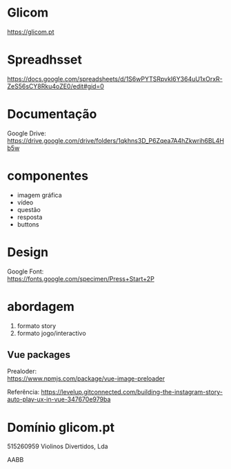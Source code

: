 # Glicom
https://glicom.pt

# Spreadhsset
https://docs.google.com/spreadsheets/d/1S6wPYTSRpvkI6Y364uU1xOrxR-ZeS56sCY8Rku4oZE0/edit#gid=0

# Documentação
Google Drive:  
https://drive.google.com/drive/folders/1qkhns3D_P6Zqea7A4hZkwrih6BL4Hb5w

# componentes
- imagem gráfica
- vídeo
- questão
- resposta
- buttons

# Design

Google Font:  
https://fonts.google.com/specimen/Press+Start+2P


# abordagem
1. formato story
2. formato jogo/interactivo


## Vue packages
Prealoder:  
https://www.npmjs.com/package/vue-image-preloader

Referência:
https://levelup.gitconnected.com/building-the-instagram-story-auto-play-ux-in-vue-347670e979ba


# Domínio glicom.pt
515260959
Violinos Divertidos, Lda

AABB